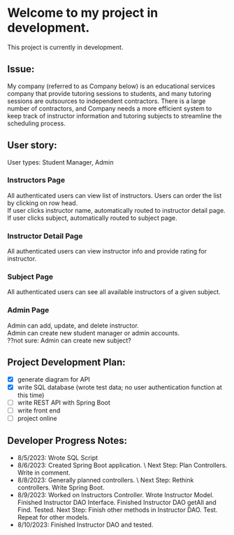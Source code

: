# Welcome to my project in development.

This project is currently in development. 

## Issue:
My company (referred to as Company below) is an educational services company that provide tutoring sessions to students, and many tutoring sessions are outsources to independent contractors. There is a large number of contractors, and Company needs a more efficient system to keep track of instructor information and tutoring subjects to streamline the scheduling process. 

## User story:
User types: Student Manager, Admin

### Instructors Page
All authenticated users can view list of instructors. Users can order the list by clicking on row head.\
If user clicks instructor name, automatically routed to instructor detail page.\
If user clicks subject, automatically routed to subject page. 

### Instructor Detail Page
All authenticated users can view instructor info and provide rating for instructor. 

### Subject Page
All authenticated users can see all available instructors of a given subject. 

### Admin Page
Admin can add, update, and delete instructor. \
Admin can create new student manager or admin accounts. \
??not sure: Admin can create new subject? 

## Project Development Plan:
- [x] generate diagram for API
- [x] write SQL database (wrote test data; no user authentication function at this time)
- [ ] write REST API with Spring Boot
- [ ] write front end
- [ ] project online 

## Developer Progress Notes:
<ul>
<li>
8/5/2023: Wrote SQL Script
</li>
<li>
8/6/2023: Created Spring Boot application. \
Next Step: Plan Controllers. Write in comment.
</li>
<li>
8/8/2023: Generally planned controllers. \
Next Step: Rethink controllers. Write Spring Boot.
</li>
<li>
8/9/2023: Worked on Instructors Controller. Wrote Instructor Model. Finished Instructor DAO Interface. Finished Instructor DAO getAll and Find. Tested.
Next Step: Finish other methods in Instructor DAO. Test. Repeat for other models.
</li>
<li>
8/10/2023: Finished Instructor DAO and tested.
</li>
</ul>
